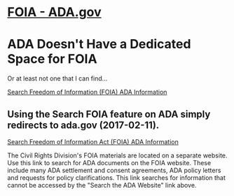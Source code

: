 # [FOIA - ADA.gov](https://www.ada.gov/index.html)  

# ADA Doesn't Have a Dedicated Space for FOIA  
Or at least not one that I can find...  

[Search Freedom of Information (FOIA) ADA Information](https://www.ada.gov/srchfoia.htm)  

## Using the Search FOIA feature on ADA simply redirects to ada.gov (2017-02-11).  

[Search Freedom of Information Act (FOIA) ADA Information](https://search.ada.gov/search?affiliate=justice-ada-foia&query=)  

The Civil Rights Division's FOIA materials are located on a separate website. Use this link to search for ADA documents on the FOIA website. These include many ADA settlement and consent agreements, ADA policy letters and requests for policy clarifications. This link searches for information that cannot be accessed by the "Search the ADA Website" link above.